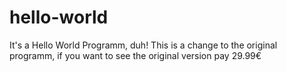 # hello-world
It's a Hello World Programm, duh!
This is a change to the original programm, if you want to see the original version pay 29.99€
